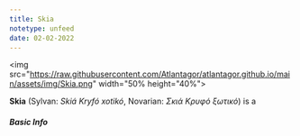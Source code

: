 ```yaml
---
title: Skia
notetype: unfeed
date: 02-02-2022
---
```


<img src="https://raw.githubusercontent.com/Atlantagor/atlantagor.github.io/main/assets/img/Skia.png" width="50% height="40%">

**Skia** (Sylvan: *Skiá Kryfó xotikó*, Novarian: *Σκιά Κρυφό ξωτικό*) is a 

##### Basic Info
